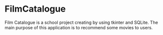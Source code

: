 # FilmCatalogue
Film Catalogue is a school project creating by using tkinter and SQLite.
The main purpose of this application is to recommend some movies to users.

